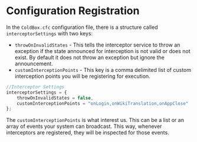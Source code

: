 # Configuration Registration

In the `ColdBox.cfc` configuration file, there is a structure called `interceptorSettings` with two keys:

* `throwOnInvalidStates` - This tells the interceptor service to throw an exception if the state announced for interception is not valid or does not exist. By default it does not throw an exception but ignore the announcement.
* `customInterceptionPoints` - This key is a comma delimited list of custom interception points you will be registering for execution.

```javascript
//Interceptor Settings
interceptorSettings = {
    throwOnInvalidStates = false,
    customInterceptionPoints = "onLogin,onWikiTranslation,onAppClose"
};
```

The `customInterceptionPoints` is what interest us. This can be a list or an array of events your system can broadcast. This way, whenever interceptors are registered, they will be inspected for those events.
